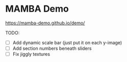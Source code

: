 # MAMBA Demo

https://mamba-demo.github.io/demo/

TODO:
- [ ] Add dynamic scale bar (just put it on each y-image)
- [ ] Add section numbers beneath sliders
- [ ] Fix jiggly textures